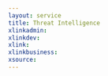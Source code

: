 ```yaml
---
layout: service
title: Threat Intelligence
xlinkadmin: 
xlinkdev: 
xlink: 
xlinkbusiness: 
xsource: 
---
```

